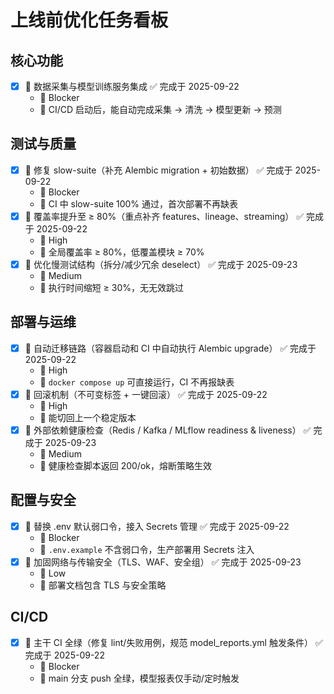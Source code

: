 # 上线前优化任务看板

## 核心功能
- [x] 📌 数据采集与模型训练服务集成 ✅ 完成于 2025-09-22
  - 🎯 Blocker
  - 📝 CI/CD 启动后，能自动完成采集 → 清洗 → 模型更新 → 预测

## 测试与质量
- [x] 📌 修复 slow-suite（补充 Alembic migration + 初始数据） ✅ 完成于 2025-09-22
  - 🎯 Blocker
  - 📝 CI 中 slow-suite 100% 通过，首次部署不再缺表
- [x] 📌 覆盖率提升至 ≥ 80%（重点补齐 features、lineage、streaming） ✅ 完成于 2025-09-22
  - 🎯 High
  - 📝 全局覆盖率 ≥ 80%，低覆盖模块 ≥ 70%
- [x] 📌 优化慢测试结构（拆分/减少冗余 deselect） ✅ 完成于 2025-09-23
  - 🎯 Medium
  - 📝 执行时间缩短 ≥ 30%，无无效跳过

## 部署与运维
- [x] 📌 自动迁移链路（容器启动和 CI 中自动执行 Alembic upgrade） ✅ 完成于 2025-09-22
  - 🎯 High
  - 📝 `docker compose up` 可直接运行，CI 不再报缺表
- [x] 📌 回滚机制（不可变标签 + 一键回滚） ✅ 完成于 2025-09-22
  - 🎯 High
  - 📝 能切回上一个稳定版本
- [x] 📌 外部依赖健康检查（Redis / Kafka / MLflow readiness & liveness） ✅ 完成于 2025-09-23
  - 🎯 Medium
  - 📝 健康检查脚本返回 200/ok，熔断策略生效

## 配置与安全
- [x] 📌 替换 .env 默认弱口令，接入 Secrets 管理 ✅ 完成于 2025-09-22
  - 🎯 Blocker
  - 📝 `.env.example` 不含弱口令，生产部署用 Secrets 注入
- [x] 📌 加固网络与传输安全（TLS、WAF、安全组） ✅ 完成于 2025-09-23
  - 🎯 Low
  - 📝 部署文档包含 TLS 与安全策略

## CI/CD
- [x] 📌 主干 CI 全绿（修复 lint/失败用例，规范 model_reports.yml 触发条件） ✅ 完成于 2025-09-22
  - 🎯 Blocker
  - 📝 main 分支 push 全绿，模型报表仅手动/定时触发
